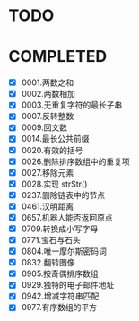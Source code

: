 # TODO

# COMPLETED

- [x] 0001.两数之和
- [x] 0002.两数相加
- [x] 0003.无重复字符的最长子串
- [x] 0007.反转整数
- [x] 0009.回文数
- [x] 0014.最长公共前缀
- [x] 0020.有效的括号
- [x] 0026.删除排序数组中的重复项
- [x] 0027.移除元素
- [x] 0028.实现 strStr()
- [x] 0237.删除链表中的节点
- [x] 0461.汉明距离
- [x] 0657.机器人能否返回原点
- [x] 0709.转换成小写字母
- [x] 0771.宝石与石头
- [x] 0804.唯一摩尔斯密码词
- [x] 0832.翻转图像
- [x] 0905.按奇偶排序数组
- [x] 0929.独特的电子邮件地址
- [x] 0942.增减字符串匹配
- [x] 0977.有序数组的平方
